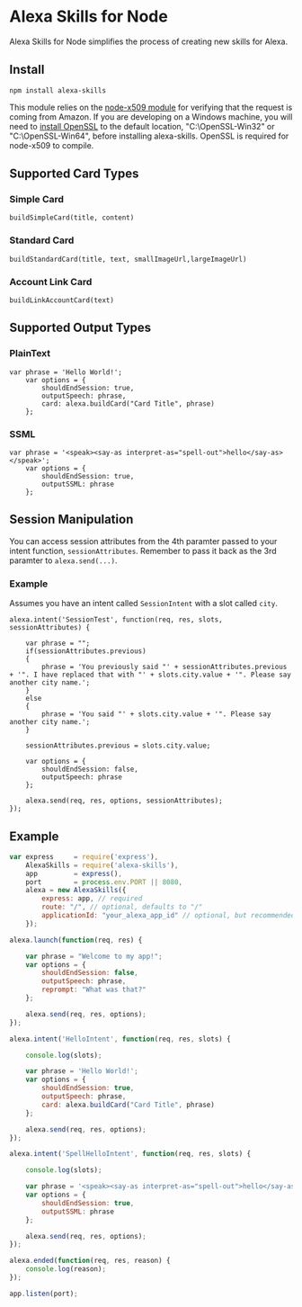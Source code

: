 # Alexa Skills for Node
Alexa Skills for Node simplifies the process of creating new skills for Alexa.

## Install
`npm install alexa-skills`

This module relies on the [node-x509 module](https://github.com/Southern/node-x509) for verifying that the request is coming from Amazon. If you are developing on a Windows machine, you will need to [install OpenSSL](http://slproweb.com/products/Win32OpenSSL.html) to the default location, "C:\\OpenSSL-Win32" or "C:\\OpenSSL-Win64", before installing alexa-skills. OpenSSL is required for node-x509 to compile.

## Supported Card Types

### Simple Card

``` buildSimpleCard(title, content) ```

### Standard Card

``` buildStandardCard(title, text, smallImageUrl,largeImageUrl) ```

### Account Link Card

``` buildLinkAccountCard(text) ```


## Supported Output Types

### PlainText

```
var phrase = 'Hello World!';
	var options = {
		shouldEndSession: true,
		outputSpeech: phrase,
		card: alexa.buildCard("Card Title", phrase)
	};
```

### SSML

```
var phrase = '<speak><say-as interpret-as="spell-out">hello</say-as></speak>';
	var options = {
		shouldEndSession: true,
		outputSSML: phrase
	};
```

## Session Manipulation

You can access session attributes from the 4th paramter passed to your intent function, `sessionAttributes`. Remember to pass it back as the 3rd paramter to `alexa.send(...)`.

### Example

Assumes you have an intent called `SessionIntent` with a slot called `city`.

```
alexa.intent('SessionTest', function(req, res, slots, sessionAttributes) {

    var phrase = "";
    if(sessionAttributes.previous)
    {
        phrase = 'You previously said "' + sessionAttributes.previous + '". I have replaced that with "' + slots.city.value + '". Please say another city name.';
    }
    else
    {
        phrase = 'You said "' + slots.city.value + '". Please say another city name.';
    }

    sessionAttributes.previous = slots.city.value;

    var options = {
        shouldEndSession: false,
        outputSpeech: phrase
    };

    alexa.send(req, res, options, sessionAttributes);
});
````


## Example
```javascript
var express 	= require('express'),
	AlexaSkills = require('alexa-skills'),
	app			= express(),
	port 		= process.env.PORT || 8080,
	alexa = new AlexaSkills({
		express: app, // required
		route: "/", // optional, defaults to "/"
		applicationId: "your_alexa_app_id" // optional, but recommended. If you do not set this leave it blank
	});

alexa.launch(function(req, res) {

	var phrase = "Welcome to my app!";
	var options = {
		shouldEndSession: false,
		outputSpeech: phrase,
		reprompt: "What was that?"
	};

	alexa.send(req, res, options);
});

alexa.intent('HelloIntent', function(req, res, slots) {

	console.log(slots);

	var phrase = 'Hello World!';
	var options = {
		shouldEndSession: true,
		outputSpeech: phrase,
		card: alexa.buildCard("Card Title", phrase)
	};

	alexa.send(req, res, options);
});

alexa.intent('SpellHelloIntent', function(req, res, slots) {

	console.log(slots);

	var phrase = '<speak><say-as interpret-as="spell-out">hello</say-as>!</speak>';
	var options = {
		shouldEndSession: true,
		outputSSML: phrase
	};

	alexa.send(req, res, options);
});

alexa.ended(function(req, res, reason) {
	console.log(reason);
});

app.listen(port);
```
